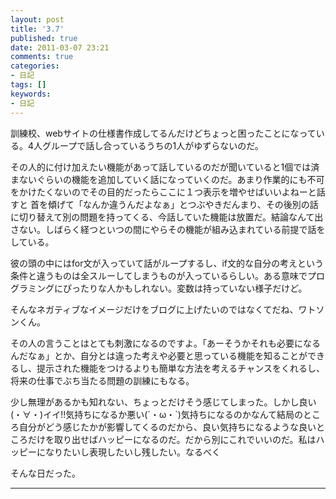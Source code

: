 ```yaml
---
layout: post
title: '3.7'
published: true
date: 2011-03-07 23:21
comments: true
categories:
- 日記
tags: []
keywords:
- 日記
---
```

訓練校、webサイトの仕様書作成してるんだけどちょっと困ったことになっている。4人グループで話し合っているうちの1人がゆずらないのだ。

その人的に付け加えたい機能があって話しているのだが聞いていると1個では済まないぐらいの機能を追加していく話になっていくのだ。あまり作業的にも不可をかけたくないのでその目的だったらここに１つ表示を増やせばいいよねーと話すと 首を傾げて「なんか違うんだよなぁ」とつぶやきだんまり、その後別の話に切り替えて別の問題を持ってくる、今話していた機能は放置だ。結論なんて出さない。しばらく経つといつの間にやらその機能が組み込まれている前提で話をしている。

彼の頭の中にはfor文が入っていて話がループするし、if文的な自分の考えという条件と違うものは全スルーしてしまうものが入っているらしい。ある意味でプログラミングにぴったりな人かもしれない。変数は持っていない様子だけど。

そんなネガティブなイメージだけをブログに上げたいのではなくてだね、ワトソンくん。

その人の言うことはとても刺激になるのですよ。「あーそうかそれも必要になるんだなぁ」とか、自分とは違った考えや必要と思っている機能を知ることができるし、提示された機能をつけるよりも簡単な方法を考えるチャンスをくれるし、将来の仕事でぶち当たる問題の訓練にもなる。

少し無理があるかも知れない、ちょっとだけそう感じてしまった。しかし良い(・∀・)イイ!!気持ちになるか悪い(´・ω・`)気持ちになるのかなんて結局のところ自分がどう感じたかが影響してくるのだから、良い気持ちになるような良いところだけを取り出せばハッピーになるのだ。だから別にこれでいいのだ。私はハッピーになりたいし表現したいし残したい。なるべく

そんな日だった。

---

